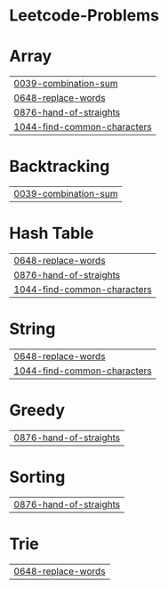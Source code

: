 # Leetcode-Problems


# Array
|  |
| ------- |
| [0039-combination-sum](https://github.com/arshbhatia8/Leetcode-Problems/tree/master/0039-combination-sum) |
| [0648-replace-words](https://github.com/arshbhatia8/Leetcode-Problems/tree/master/0648-replace-words) |
| [0876-hand-of-straights](https://github.com/arshbhatia8/Leetcode-Problems/tree/master/0876-hand-of-straights) |
| [1044-find-common-characters](https://github.com/arshbhatia8/Leetcode-Problems/tree/master/1044-find-common-characters) |
# Backtracking
|  |
| ------- |
| [0039-combination-sum](https://github.com/arshbhatia8/Leetcode-Problems/tree/master/0039-combination-sum) |
# Hash Table
|  |
| ------- |
| [0648-replace-words](https://github.com/arshbhatia8/Leetcode-Problems/tree/master/0648-replace-words) |
| [0876-hand-of-straights](https://github.com/arshbhatia8/Leetcode-Problems/tree/master/0876-hand-of-straights) |
| [1044-find-common-characters](https://github.com/arshbhatia8/Leetcode-Problems/tree/master/1044-find-common-characters) |
# String
|  |
| ------- |
| [0648-replace-words](https://github.com/arshbhatia8/Leetcode-Problems/tree/master/0648-replace-words) |
| [1044-find-common-characters](https://github.com/arshbhatia8/Leetcode-Problems/tree/master/1044-find-common-characters) |
# Greedy
|  |
| ------- |
| [0876-hand-of-straights](https://github.com/arshbhatia8/Leetcode-Problems/tree/master/0876-hand-of-straights) |
# Sorting
|  |
| ------- |
| [0876-hand-of-straights](https://github.com/arshbhatia8/Leetcode-Problems/tree/master/0876-hand-of-straights) |
# Trie
|  |
| ------- |
| [0648-replace-words](https://github.com/arshbhatia8/Leetcode-Problems/tree/master/0648-replace-words) |